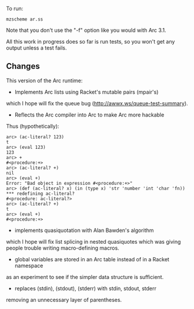 To run:

    mzscheme ar.ss

Note that you don't use the "-f" option like you would with Arc 3.1.

All this work in progress does so far is run tests, so you won't get
any output unless a test fails.

Changes
-------

This version of the Arc runtime:

* Implements Arc lists using Racket's mutable pairs (mpair's)

which I hope will fix the queue bug (http://awwx.ws/queue-test-summary).


* Reflects the Arc compiler into Arc to make Arc more hackable

Thus (hypothetically):

    arc> (ac-literal? 123)
    t
    arc> (eval 123)
    123
    arc> +
    #<procedure:+>
    arc> (ac-literal? +)
    nil
    arc> (eval +)
    Error: "Bad object in expression #<procedure:+>"
    arc> (def (ac-literal? x) (in (type x) 'str 'number 'int 'char 'fn))
    *** redefining ac-literal?
    #<procedure: ac-literal?>
    arc> (ac-literal? +)
    t
    arc> (eval +)
    #<procedure:+>


* implements quasiquotation with Alan Bawden's algorithm

which I hope will fix list splicing in nested quasiquotes which was giving people trouble writing macro-defining macros.


* global variables are stored in an Arc table instead of in a Racket namespace

as an experiment to see if the simpler data structure is sufficient.


* replaces (stdin), (stdout), (stderr) with stdin, stdout, stderr

removing an unnecessary layer of parentheses.
